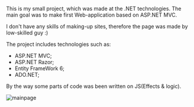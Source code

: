 This is my small project, which was made at the .NET technologies.
The main goal was to make first Web-application based on ASP.NET MVC.

I don't have any skills of making-up sites, therefore the page was made by low-skilled guy :)

The project includes technologies such as:
  - ASP.NET MVC;
  - ASP.NET Razor;
  - Entity FrameWork 6;
  - ADO.NET;

By the way some parts of code was been written on JS(Effects & logic).

![mainpage](https://user-images.githubusercontent.com/31369742/50457880-a4a3f200-0967-11e9-8036-e8e4331c18ec.png)
